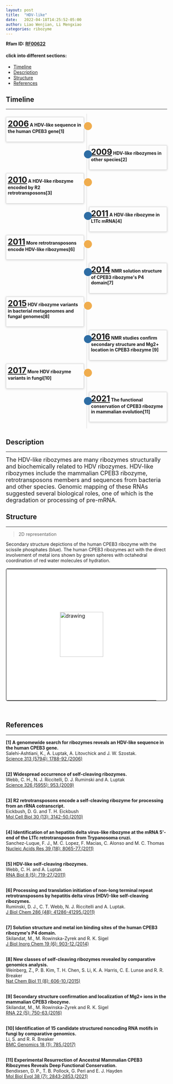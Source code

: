 ```yaml
---
layout: post
title:  "HDV-like"
date:   2022-04-18T14:25:52-05:00
author: Liao Wenjian, Li Mengxiao
categories: ribozyme
---
```

**Rfam ID: [RF00622](https://rfam.xfam.org/family/RF00622)** <br>


#### click into different sections:

- [Timeline](#timeline)
- [Description](#description)
- [Structure](#structure)
- [References](#references)


## Timeline

***
<html lang="zh-cn">
<head>
  <meta charset="utf-8">
  <meta name="viewport" content="width=device-width, initial-scale=1">
  <meta http-equiv="X-UA-Compatible" content="IE=edge">
  <title></title>

</head>
<style>
   table {
        border: 2px solid #f8f8ff;
        border: 2px solid #767676;
		    border: 2px solid #767676;
		    border-radius: 5px;
		    background-color: #fff;
        }
.timeline {
  list-style: none;
  padding: 10px 0 10px;
  position: relative;
}
.timeline:before {
  top: 0;
  bottom: 0;
  position: absolute;
  content: " ";
  width: 3px;
  background-color: #eeeeee;
  left: 50%;
  margin-left: -1.5px;
}
.timeline > li {
  margin-bottom: 10px;
  position: relative;
}
.timeline > li:before,
.timeline > li:after {
  content: " ";
  display: table;
}
.timeline > li:after {
  clear: both;
}
.timeline > li:before,
.timeline > li:after {
  content: " ";
  display: table;
}
.timeline > li:after {
  clear: both;
}
.timeline > li > .timeline-panel {
  width: 46%;
  float: left;
  border: 1px solid #d4d4d4;
  border-radius: 2px;
  padding: 5px;
  position: relative;
  -webkit-box-shadow: 0 1px 6px rgba(0, 0, 0, 0.175);
  box-shadow: 0 1px 6px rgba(0, 0, 0, 0.175);
}
.timeline > li > .timeline-panel:before {
  position: absolute;
  top: 16px;
  right: -12px;
  display: inline-block;
  border-top: 10px solid transparent;
  border-left: 10px solid #ccc;
  border-right: 0 solid #ccc;
  border-bottom: 10px solid transparent;
  content: " ";
}
.timeline > li > .timeline-panel:after {
  position: absolute;
  top: 16px;
  right: -10px;
  display: inline-block;
  border-top: 10px solid transparent;
  border-left: 10px solid #fff;
  border-right: 0 solid #fff;
  border-bottom: 10px solid transparent;
  content: " ";
}
.timeline > li > .timeline-badge {
  color: #fff;
  width: 25px;
  height: 25px;
  line-height: 40px;
  font-size: 1.4em;
  text-align: center;
  position: absolute;
  top: 16px;
  left: 48.5%;
  margin-left: 0px;
  background-color: #999999;
  z-index: 100;
  border-top-right-radius: 50%;
  border-top-left-radius: 50%;
  border-bottom-right-radius: 50%;
  border-bottom-left-radius: 50%;
}
.timeline > li.timeline-inverted > .timeline-panel {
  float: right;
}
.timeline > li.timeline-inverted > .timeline-panel:before {
  border-left-width: 0;
  border-right-width: 15px;
  left: -15px;
  right: auto;
}
.timeline > li.timeline-inverted > .timeline-panel:after {
  border-left-width: 0;
  border-right-width: 14px;
  left: -14px;
  right: auto;
}
.timeline-badge.primary {
  background-color: #2e6da4 !important;
}
.timeline-badge.success {
  background-color: #3f903f !important;
}
.timeline-badge.warning {
  background-color: #f0ad4e !important;
}
.timeline-badge.danger {
  background-color: #d9534f !important;
}
.timeline-badge.info {
  background-color: #5bc0de !important;
}
.timeline-title {
  margin-top: 0;
  color: inherit;
}
.timeline-body > p,
.timeline-body > ul {
  margin-bottom: 0;
  padding-bottom: 0;
}
.timeline-body > p + p {
  margin-top: 0px;
}

</style>
    <ul class="timeline">
        <li>
          <div class="timeline-badge warning"></div>
          <div class="timeline-panel">
            <div class="timeline-heading">
              <h4 class="timeline-title"><a href="https://www.ncbi.nlm.nih.gov/pubmed/16990549"  target="_blank" style="font-size:25px;">2006</a> A HDV-like sequence in the human CPEB3 gene[1]</h4>
            </div>
          </div>
        </li>
        <li class="timeline-inverted">
          <div class="timeline-badge primary"></div>
          <div class="timeline-panel">
            <div class="timeline-heading">
              <h4 class="timeline-title"><a href="https://www.ncbi.nlm.nih.gov/pubmed/19965505"  target="_blank" style="font-size:25px;">2009</a> HDV-like ribozymes in other species[2]</h4>
            </div>
            <div class="timeline-body">
            </div>
          </div>
        </li>
        <li>
          <div class="timeline-badge warning"></div>
          <div class="timeline-panel">
            <div class="timeline-heading">
              <h4 class="timeline-title"><a href="https://www.ncbi.nlm.nih.gov/pubmed/20421411"  target="_blank" style="font-size:25px;">2010</a> A HDV-like ribozyme encoded by R2 retrotransposons[3]</h4>
            </div>
          </div>
        </li>
        <li class="timeline-inverted">
          <div class="timeline-badge primary"></div>
          <div class="timeline-panel">
            <div class="timeline-heading">
              <h4 class="timeline-title"><a href="https://www.ncbi.nlm.nih.gov/pubmed/21724615"  target="_blank" style="font-size:25px;">2011</a> A HDV-like ribozyme in L1Tc mRNA[4]</h4>
            </div>
          </div>
        </li>
        <li>
          <div class="timeline-badge warning"></div>
          <div class="timeline-panel">
            <div class="timeline-heading">
              <h4 class="timeline-title"> <a href="https://www.ncbi.nlm.nih.gov/pubmed/21994949"  target="_blank" style="font-size:25px;">2011</a> More retrotransposons encode HDV-like ribozymes[6]</h4>
            </div>
          </div>
        </li>
       <li class="timeline-inverted">
          <div class="timeline-badge primary"></div>
          <div class="timeline-panel">
            <div class="timeline-heading">
              <h4 class="timeline-title"> <a href="https://www.ncbi.nlm.nih.gov/pubmed/24652468"  target="_blank" style="font-size:25px;">2014</a> NMR solution structure of CPEB3 ribozyme's P4 domain[7]</h4>
            </div>
          </div>
        </li>
        <li>
          <div class="timeline-badge warning"></div>
          <div class="timeline-panel">
            <div class="timeline-heading">
              <h4 class="timeline-title"> <a href="https://www.ncbi.nlm.nih.gov/pubmed/26167874"  target="_blank" style="font-size:25px;">2015</a> HDV ribozyme variants in bacterial metagenomes and fungal genomes[8]</h4>
            </div>
          </div>
        </li>
        <li class="timeline-inverted">
          <div class="timeline-badge primary"></div>
          <div class="timeline-panel">
            <div class="timeline-heading">
              <h4 class="timeline-title"><a href="https://www.ncbi.nlm.nih.gov/pubmed/26966151"  target="_blank" style="font-size:25px;">2016</a> NMR studies confirm secondary structure and Mg2+ location in CPEB3 ribozyme [9]</h4>
            </div>
          </div>
        </li>
        <li>
          <div class="timeline-badge warning"></div>
          <div class="timeline-panel">
            <div class="timeline-heading">
              <h4 class="timeline-title"><a href="https://www.ncbi.nlm.nih.gov/pubmed/29029611"  target="_blank" style="font-size:25px;">2017</a> More HDV ribozyme variants in fungi[10]</h4>
            </div>
          </div>
        </li>
        <li class="timeline-inverted">
          <div class="timeline-badge primary"></div>
          <div class="timeline-panel">
            <div class="timeline-heading">
              <h4 class="timeline-title"><a href="https://www.ncbi.nlm.nih.gov/pubmed/33720319"  target="_blank" style="font-size:25px;">2021</a> The functional conservation of CPEB3 ribozyme in mammalian evolution[11]</h4>
            </div>
          </div>
        </li>
    </ul>
</html>

## Description
***

<font size=4>The HDV-like ribozymes are many ribozymes structurally and biochemically related to HDV ribozymes. HDV-like ribozymes include the mammalian CPEB3 ribozyme, retrotransposons members and sequences from bacteria and other species. Genomic mapping of these RNAs suggested several biological roles, one of which is the degradation or processing of pre-mRNA.</font><br>


## Structure

***

> 2D representation

Secondary structure depictions of the human CPEB3 ribozyme with the scissile phosphates (blue). The human CPEB3 ribozymes act with the direct involvement of metal ions shown by green spheres with octahedral coordination of red water molecules of hydration.

<table><tr>
<td>
<head>
    <meta charset="UTF-8">
    <meta http-equiv="X-UA-Compatible" content="IE=edge">
    <meta name="viewport" content="width=device-width, initial-scale=1.0">
    <link rel="stylesheet" href="style.css">
    <title>Document</title>
</head>
<style>
   body {
    width: 100%;
    height: 100vh;
}
   button {
   margin-right: 0px;
}
   .main-container {
    display: flex;
    align-items: left;
    justify-content: center;
    height: 100%;
}
   .zoom-wrapper1 {
    width: 450px;
    height: 400px;
    border: 1px solid #fff;
    display: flex;
    align-items: center;
    justify-content: center;
}
</style>
    <div class="main-container">
        <div class="zoom-wrapper1">
            <div class="zoom-area1">
                <img src="https://www.ribocentre.org/images/HDVlikePic/HDVlike2D.svg" alt="drawing" style="width:135px;height:140px" />
            </div>
        </div>
    </div>
    <script src="https://timmywil.com/panzoom/demo/panzoom.js"></script>
    <script type='text/javascript'>
      var zoomWraper1 = document.querySelector(".zoom-wrapper1");
      var panzoom1 = Panzoom(document.querySelector(".zoom-area1"), {
      maxScale: 6
      });
      zoomWraper1.addEventListener("wheel", panzoom1.zoomWithWheel);
      panzoom1.zoom(300 / document.querySelector(".zoom-area1 img").height);
      panzoom2.pan(0, 0);
      </script>
</td></tr></table><br>




## References

***

**[1] A genomewide search for ribozymes reveals an HDV-like sequence in the human CPEB3 gene.**<br>
Salehi-Ashtiani, K., A. Luptak, A. Litovchick and J. W. Szostak. <br>
[Science 313 (5794): 1788-92.(2006)](https://www.ncbi.nlm.nih.gov/pubmed/16990549)<br><br>

**[2] Widespread occurrence of self-cleaving ribozymes.**<br>
Webb, C. H., N. J. Riccitelli, D. J. Ruminski and A. Luptak <br>
[Science 326 (5955): 953.(2009)](https://www.ncbi.nlm.nih.gov/pubmed/19965505)<br><br>

**[3] R2 retrotransposons encode a self-cleaving ribozyme for processing from an rRNA cotranscript.**<br>
Eickbush, D. G. and T. H. Eickbush <br>
[Mol Cell Biol 30 (13): 3142-50.(2010)](https://www.ncbi.nlm.nih.gov/pubmed/20421411)<br><br>

**[4] Identification of an hepatitis delta virus-like ribozyme at the mRNA 5'-end of the L1Tc retrotransposon from Trypanosoma cruzi.**<br>
Sanchez-Luque, F. J., M. C. Lopez, F. Macias, C. Alonso and M. C. Thomas <br>
[Nucleic Acids Res 39 (18): 8065-77.(2011)](https://www.ncbi.nlm.nih.gov/pubmed/21724615)<br><br>

**[5] HDV-like self-cleaving ribozymes.**<br>
Webb, C. H. and A. Luptak <br>
[RNA Biol 8 (5): 719-27.(2011)](https://www.ncbi.nlm.nih.gov/pubmed/21734469)<br><br>

**[6] Processing and translation initiation of non-long terminal repeat retrotransposons by hepatitis delta virus (HDV)-like self-cleaving ribozymes.**<br>
Ruminski, D. J., C. T. Webb, N. J. Riccitelli and A. Luptak. <br>
[J Biol Chem 286 (48): 41286-41295.(2011)](https://www.ncbi.nlm.nih.gov/pubmed/21994949)<br><br>

**[7] Solution structure and metal ion binding sites of the human CPEB3 ribozyme's P4 domain.**<br>
Skilandat, M., M. Rowinska-Zyrek and R. K. Sigel <br>
[J Biol Inorg Chem 19 (6): 903-12.(2014)](https://www.ncbi.nlm.nih.gov/pubmed/24652468)<br><br>

**[8] New classes of self-cleaving ribozymes revealed by comparative genomics analysis.**<br>
Weinberg, Z., P. B. Kim, T. H. Chen, S. Li, K. A. Harris, C. E. Lunse and R. R. Breaker <br>
[Nat Chem Biol 11 (8): 606-10.(2015)](https://www.ncbi.nlm.nih.gov/pubmed/26167874)<br><br>

**[9] Secondary structure confirmation and localization of Mg2+ ions in the mammalian CPEB3 ribozyme.**<br>
Skilandat, M., M. Rowinska-Zyrek and R. K. Sigel  <br>
[RNA 22 (5): 750-63.(2016)](https://www.ncbi.nlm.nih.gov/pubmed/26966151)<br><br>

**[10] Identification of 15 candidate structured noncoding RNA motifs in fungi by comparative genomics.**<br>
Li, S. and R. R. Breaker <br>
[BMC Genomics 18 (1): 785.(2017)](https://www.ncbi.nlm.nih.gov/pubmed/29029611)<br><br>

**[11] Experimental Resurrection of Ancestral Mammalian CPEB3 Ribozymes Reveals Deep Functional Conservation.**<br>
Bendixsen, D. P., T. B. Pollock, G. Peri and E. J. Hayden <br>
[Mol Biol Evol 38 (7): 2843-2853.(2021)](https://www.ncbi.nlm.nih.gov/pubmed/33720319)<br><br>





